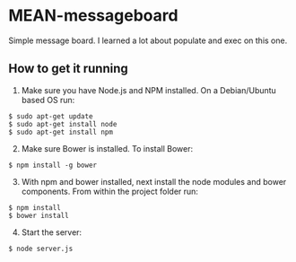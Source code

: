 # MEAN-messageboard
Simple message board. I learned a lot about populate and exec on this one.

## How to get it running
1. Make sure you have Node.js and NPM installed. On a Debian/Ubuntu based OS run:
```
$ sudo apt-get update
$ sudo apt-get install node
$ sudo apt-get install npm
```

2. Make sure Bower is installed. To install Bower:
```
$ npm install -g bower
```

3. With npm and bower installed, next install the node modules and bower components. From within the project folder run:
```
$ npm install
$ bower install
```

4. Start the server:
```
$ node server.js
```
